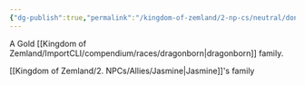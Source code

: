 ```yaml
---
{"dg-publish":true,"permalink":"/kingdom-of-zemland/2-np-cs/neutral/donjon-family/"}
---
```



A Gold [[Kingdom of Zemland/ImportCLI/compendium/races/dragonborn\|dragonborn]] family.

[[Kingdom of Zemland/2. NPCs/Allies/Jasmine\|Jasmine]]'s family  